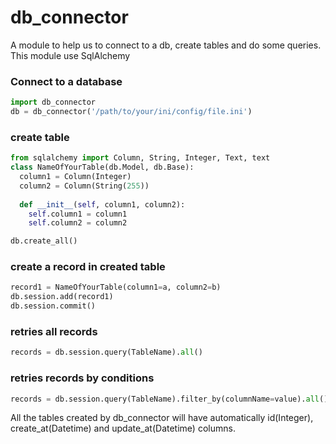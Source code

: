 # db_connector
A module to help us to connect to a db, create tables and do some queries. This module use SqlAlchemy
### Connect to a database
```python
import db_connector
db = db_connector('/path/to/your/ini/config/file.ini')
```

### create table
```python
from sqlalchemy import Column, String, Integer, Text, text
class NameOfYourTable(db.Model, db.Base):
  column1 = Column(Integer)
  column2 = Column(String(255))
  
  def __init__(self, column1, column2):
    self.column1 = column1
    self.column2 = column2

db.create_all()
```

### create a record in created table
```python
record1 = NameOfYourTable(column1=a, column2=b)
db.session.add(record1)
db.session.commit()
```

### retries all records
```python
records = db.session.query(TableName).all()
```

### retries records by conditions
```python
records = db.session.query(TableName).filter_by(columnName=value).all()
```

<p>All the tables created by db_connector will have automatically id(Integer), create_at(Datetime) and update_at(Datetime) columns.</p>
